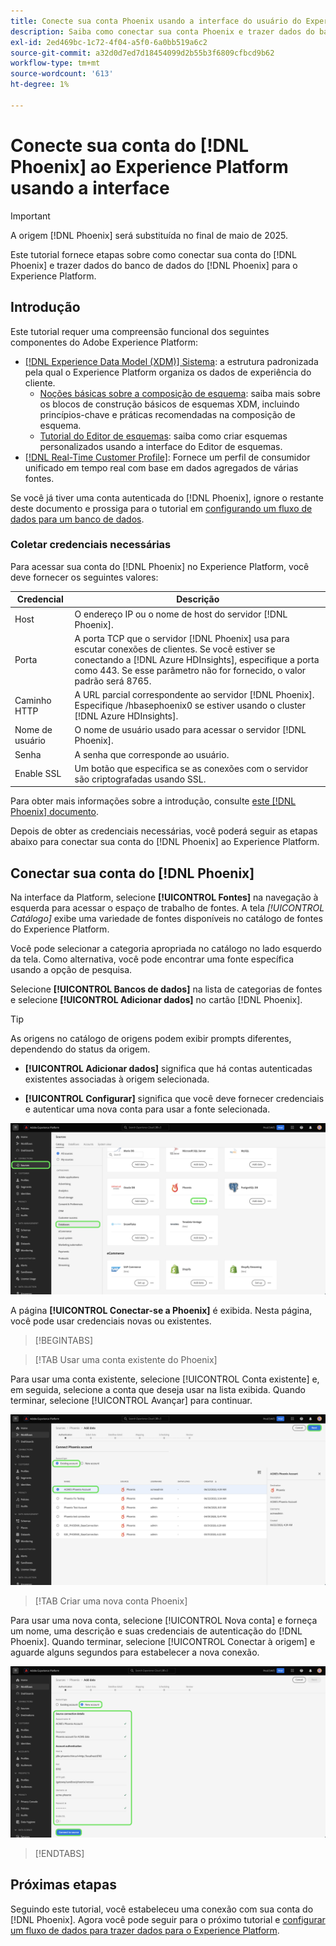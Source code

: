 ```yaml
---
title: Conecte sua conta Phoenix usando a interface do usuário do Experience Platform
description: Saiba como conectar sua conta Phoenix e trazer dados do banco de dados Phoenix para o Experience Platform usando a interface do usuário do.
exl-id: 2ed469bc-1c72-4f04-a5f0-6a0bb519a6c2
source-git-commit: a32d0d7ed7d18454099d2b55b3f6809cfbcd9b62
workflow-type: tm+mt
source-wordcount: '613'
ht-degree: 1%

---
```


# Conecte sua conta do [!DNL Phoenix] ao Experience Platform usando a interface

>[!IMPORTANT]
>
>A origem [!DNL Phoenix] será substituída no final de maio de 2025.

Este tutorial fornece etapas sobre como conectar sua conta do [!DNL Phoenix] e trazer dados do banco de dados do [!DNL Phoenix] para o Experience Platform.

## Introdução

Este tutorial requer uma compreensão funcional dos seguintes componentes do Adobe Experience Platform:

* [[!DNL Experience Data Model (XDM)] Sistema](../../../../../xdm/home.md): a estrutura padronizada pela qual o Experience Platform organiza os dados de experiência do cliente.
   * [Noções básicas sobre a composição de esquema](../../../../../xdm/schema/composition.md): saiba mais sobre os blocos de construção básicos de esquemas XDM, incluindo princípios-chave e práticas recomendadas na composição de esquema.
   * [Tutorial do Editor de esquemas](../../../../../xdm/tutorials/create-schema-ui.md): saiba como criar esquemas personalizados usando a interface do Editor de esquemas.
* [[!DNL Real-Time Customer Profile]](../../../../../profile/home.md): Fornece um perfil de consumidor unificado em tempo real com base em dados agregados de várias fontes.

Se você já tiver uma conta autenticada do [!DNL Phoenix], ignore o restante deste documento e prossiga para o tutorial em [configurando um fluxo de dados para um banco de dados](../../dataflow/databases.md).

### Coletar credenciais necessárias

Para acessar sua conta do [!DNL Phoenix] no Experience Platform, você deve fornecer os seguintes valores:

| Credencial | Descrição |
| --- | --- |
| Host | O endereço IP ou o nome de host do servidor [!DNL Phoenix]. |
| Porta | A porta TCP que o servidor [!DNL Phoenix] usa para escutar conexões de clientes. Se você estiver se conectando a [!DNL Azure HDInsights], especifique a porta como 443. Se esse parâmetro não for fornecido, o valor padrão será 8765. |
| Caminho HTTP | A URL parcial correspondente ao servidor [!DNL Phoenix]. Especifique /hbasephoenix0 se estiver usando o cluster [!DNL Azure HDInsights]. |
| Nome de usuário | O nome de usuário usado para acessar o servidor [!DNL Phoenix]. |
| Senha | A senha que corresponde ao usuário. |
| Enable SSL | Um botão que especifica se as conexões com o servidor são criptografadas usando SSL. |

Para obter mais informações sobre a introdução, consulte [este [!DNL Phoenix] documento](https://python-phoenixdb.readthedocs.io/en/latest/api.html).

Depois de obter as credenciais necessárias, você poderá seguir as etapas abaixo para conectar sua conta do [!DNL Phoenix] ao Experience Platform.

## Conectar sua conta do [!DNL Phoenix]

Na interface da Platform, selecione **[!UICONTROL Fontes]** na navegação à esquerda para acessar o espaço de trabalho de fontes. A tela *[!UICONTROL Catálogo]* exibe uma variedade de fontes disponíveis no catálogo de fontes do Experience Platform.

Você pode selecionar a categoria apropriada no catálogo no lado esquerdo da tela. Como alternativa, você pode encontrar uma fonte específica usando a opção de pesquisa.

Selecione **[!UICONTROL Bancos de dados]** na lista de categorias de fontes e selecione **[!UICONTROL Adicionar dados]** no cartão [!DNL Phoenix].

>[!TIP]
>
>As origens no catálogo de origens podem exibir prompts diferentes, dependendo do status da origem.
> 
>* **[!UICONTROL Adicionar dados]** significa que há contas autenticadas existentes associadas à origem selecionada.
>
>* **[!UICONTROL Configurar]** significa que você deve fornecer credenciais e autenticar uma nova conta para usar a fonte selecionada.

![O catálogo de origens na interface do usuário do Experience Platform com o cartão de origem Phoenix selecionado.](../../../../images/tutorials/create/phoenix/catalog.png)

A página **[!UICONTROL Conectar-se a Phoenix]** é exibida. Nesta página, você pode usar credenciais novas ou existentes.

>[!BEGINTABS]

>[!TAB Usar uma conta existente do Phoenix]

Para usar uma conta existente, selecione [!UICONTROL Conta existente] e, em seguida, selecione a conta que deseja usar na lista exibida. Quando terminar, selecione [!UICONTROL Avançar] para continuar.

![Uma lista de contas autenticadas do banco de dados Phoenix que já existem em sua organização.](../../../../images/tutorials/create/phoenix/existing.png)

>[!TAB Criar uma nova conta Phoenix]

Para usar uma nova conta, selecione [!UICONTROL Nova conta] e forneça um nome, uma descrição e suas credenciais de autenticação do [!DNL Phoenix]. Quando terminar, selecione [!UICONTROL Conectar à origem] e aguarde alguns segundos para estabelecer a nova conexão.

![A nova interface de conta na qual você pode fornecer credenciais de autenticação e criar uma conta Phoenix.](../../../../images/tutorials/create/phoenix/new.png)

>[!ENDTABS]

## Próximas etapas

Seguindo este tutorial, você estabeleceu uma conexão com sua conta do [!DNL Phoenix]. Agora você pode seguir para o próximo tutorial e [configurar um fluxo de dados para trazer dados para o Experience Platform](../../dataflow/databases.md).

